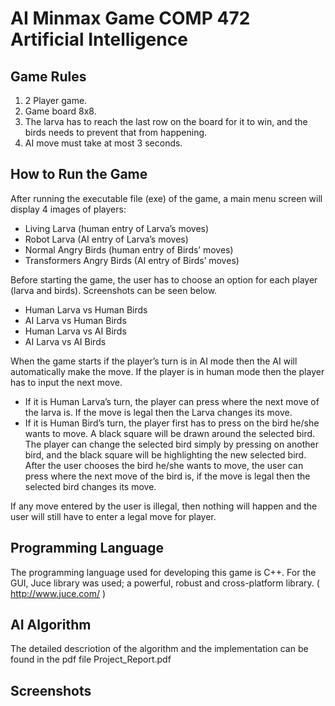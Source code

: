 # AI Minmax Game  COMP 472  Artificial Intelligence
## Game Rules
1. 2 Player game.
2. Game board 8x8.
3. The larva has to reach the last row on the board for it to win, and the birds needs to prevent that from happening.
4. AI move must take at most 3 seconds.
## How to Run the Game
After running the executable file (exe) of the game, a main menu screen will display 4 images of players:
- Living Larva (human entry of Larva’s moves)
- Robot Larva (AI entry of Larva’s moves)
- Normal Angry Birds (human entry of Birds’ moves)
- Transformers Angry Birds (AI entry of Birds’ moves)

Before starting the game, the user has to choose an option for each player (larva and birds). Screenshots can be seen below.
- Human Larva vs Human Birds
- AI Larva vs Human Birds
- Human Larva vs AI Birds
- AI Larva vs AI Birds

When the game starts if the player’s turn is in AI mode then the AI will automatically make the move. If the player is in human mode then the player has to input the next move.
- If it is Human Larva’s turn, the player can press where the next move of the larva is. If the move is legal then the Larva changes its move.
- If it is Human Bird’s turn, the player first has to press on the bird he/she wants to move. A black square will be drawn around the selected bird. The player can change the selected bird simply by pressing on another bird, and the black square will be highlighting the new selected bird. After the user chooses the bird he/she wants to move, the user can press where the next move of the bird is, if the move is legal then the selected bird changes its move.

If any move entered by the user is illegal, then nothing will happen and the user will still have to enter a legal move for player.

## Programming Language
The programming language used for developing this game is C++. For the GUI, Juce library was used; a powerful, robust and cross-platform library. ( http://www.juce.com/ )

## AI Algorithm
The detailed descriotion of the algorithm and the implementation can be found in the pdf file Project_Report.pdf

## Screenshots
###
